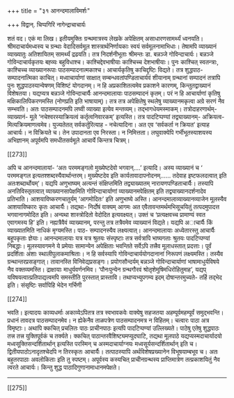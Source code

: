 +++
title = "३१ आनन्दमालाविमर्शः"

+++
विद्वान्. चिप्पगिरि नागेन्द्राचाचार्यः

शतं वद। एकं मा लिख। इतीयमुक्तिः ग्रन्थमात्रस्य लेखके अपेक्षितम् 
असाधारणसामर्थ्यं ध्वनयति। श्रीमदाचार्यमध्वस्य च ग्रन्थाः वेदादिसर्वमूल
शास्त्रार्थनिर्णायकाः  स्वयं  सर्वमूलनामाभिधाः।  तेषामपि  व्याख्यानं 
व्याख्यातुः अतिशायितम् सामर्थ्यं द्रढयति। तत्र निदर्शनीभूताः श्रीमन्तः डा. 
बन्नञ्जे गोविन्दाचार्यः। 
बन्नञ्जे  गोविन्दाचार्यकृतयः  बह्व्यः  बहुविधाश्च।  काश्चिद्देवभाषीयाः 
काश्चिच्च देशभाषीयाः। पुनः काश्चित् स्वतन्त्राः, काश्चिच्च व्याख्यानरूपाः 
पाठसम्पादनात्मकाश्च। आचार्यकृतिषु काचिद्दृष्टिः विद्यते। तत्र शुद्धपाठ-
सम्पादनात्मिका काचित्। मध्वाचार्याणां साक्षात् सम्बन्धवतांपण्डिताचार्यवं
शीयानाम्  ग्रन्थानां  सम्पादनं  तत्रापि  पुनः  शुद्धपाठस्यान्वेषणम्  विशिष्टं 
योगदानम्। न हि अप्रकाशितत्वमेव प्रकाशने कारणम्, किन्तुतद्वाख्यानं 
विशेषतया।
यद्यप्यत्र बन्नञ्जे गोविन्दाचार्यैः आनन्दमालायाः पाठसम्पादनं कृतम्। 
परं  न  हि  आचार्याणां  कृतिषु  मक्षिकालिपिकरणमस्ति  (नोणप्रति  इति 
भाषायाम्)। तत्र तत्र अपेक्षितेषु स्थलेषु व्याख्यानमकृत्वा अग्रे सरणं नैव 
सम्भवति।  अतः  पाठसम्पादनमपि  लघ्वी  व्याख्या  इत्येव  मन्तव्यम्। 
तद्भागधेयमस्माकम्। तत्रोदाहरणार्थम्-व्याख्यानं- मूले ‘नचेश्वरस्याक्रियत्वं 
कर्तृत्वनिवारकम्’ इत्यस्ति। तत्र पादटिप्पण्यां तद्व्याख्यानम्- अक्रियत्व-
मित्यक्रियमाणत्वमेव। युज्यतेतत् सर्वकर्तुरित्याह - नचेत्यादिना। अत एव 
‘सर्वकर्ता न क्रियत’ इत्याह आचार्यः। न विक्रियते च। तेन उपादानता एव 
निरस्ता।  न  निमित्तता।  लघुवाक्येपि  गर्भीभूतस्याशयस्य  अभिज्ञानम् 
अपूर्वमपि समधीतसर्वमूले आचार्ये किन्तत्र चित्रम्। 

[[273]]

अपि च आनन्दमालायां- ‘अतः परममङ्गलो मुख्येष्टदेवो भगवान्....’ 
इत्यादि।  अस्य  व्याख्यानं  च  ‘  परममङ्गल  इत्यतश्शब्दस्यैवार्थान्तरम्। 
मुख्येष्टदेव  इति  कार्यतावादापनोदनम्......  तदेवाह  इष्टफलदत्वात्  इति 
अतःशब्दार्थोयम्’। यद्यपि अणुभाष्यम् अत्यन्तं संक्षिप्तमिति तद्व्याख्यातम् 
नारायणपण्डिताचार्यैः। तस्यापि अनतिविस्तृतत्वात् व्याख्यानसापेक्षमिति 
गोविन्दाचार्याणां व्याख्यानमपेक्षितम् इति तद्व्याख्यानदर्शनादेव प्रतिभाति। 
आशयाविष्करणचातुर्यम्
 ‘आगमोदितः’ इति अणुभाष्ये अस्ति। आनन्दमालाव्याख्यानव्याजेन 
मूलस्यैव आशयाविष्कारः कृतः आचार्यैः। तद्यथा- निर्दोषं वाक्यम् आगमः 
अत  एवैतावन्तमर्थमभिसूचयितुं  तत्पदमुपादत्त  भगवानागमोदित  इति। 
अन्यथा शास्त्रोदितो वेदोदित इत्यवक्ष्यत्। उक्तं च ‘प्रत्यक्षवच्च प्रामाण्यं 
स्वत एवागमस्य हि’ इति। नह्यत्रैवैवं व्याख्यानम्, परन्तु तत्र तत्रैवमेव 
व्याख्यानं विद्यते।
यद्यपि  अाचार्यैः  किं  व्याख्यातमिति  नाधिकं  मृग्यमस्ति।  पाठ-
सम्पादनस्यैव लक्ष्यत्वात्। आनन्दमालायाः अध्येतारस्तु आचार्यैः बहूपकृताः 
ज्ञेयाः। आनन्दमालायाः यत्र यत्र श्रुतयः संस्पृष्टाः तत्र सर्वत्रापि भाष्यगताः 
श्रुतयः पादटिप्पण्यां निबद्धाः। मूलस्यावगमने ये प्रमेयाः सामान्येन अपेक्षिताः 
भवन्तिते  सर्वेऽपि  तत्त्रैव  मूलाधस्तात्  प्रदत्ताः।  पूर्वं  प्रदर्शिताः  अंशाः 
स्थालीपुलाकमाश्रिताः। न हि सर्वस्यापि गोविन्दाचार्ययोगदानानां निरूपणं 
लक्ष्यमस्ति। तस्यैव ग्रन्थान्तरप्रसङ्गात्। तावानस्ति विनिवेद्यप्रसङ्गः। 
प्रयोगसौन्दर्यम्
बन्नञ्जे गोविन्दाचार्याणां भाषामाधुर्यविषये नैव वक्तव्यमस्ति। द्राक्षायाः 
माधुर्यवर्णनमिव। ‘पौनःपुन्येन ग्रन्थगौरवं श्रोतृशेमुषिमधिरोहितुमाह’, यद्यप्
यविषयत्वात्प्रतिपाद्यत्वमपि समस्तीति पुरस्तात् प्रास्तावि। तथाप्यभ्युपगम्य 
इदम् दोषान्तरमुच्यते- तर्हि तद्भेद इति। संसृष्टिः सर्वापिहि भेदेन गर्भिणी 

[[274]]

भवति। इत्यादयः काव्यधर्माः अकाव्येऽपितत्र तत्र स्वभावकवेः वाक्येषु 
सहजतया अहम्पूर्वमहम्पूर्वं समुद्भवन्ति।
प्रधानं तावदत्र पाठसम्पादनमेव। न ह्येकेनैव ताळपत्रेण पाठसम्पादनमत्र 
न विहितम्। चत्वारः पाठा अत्र विमृष्टाः। अथापि क्कचित् प्रचलितः पाठः 
प्राचीनपाठः इत्यपि पादटिप्पण्यां उल्लिख्यते। पाठेषु एतेषु शुद्धपाठः तत्त्र 
तत्त्र युक्तिपूर्वकं च तर्क्यते। क्कचित् पाठान्तरवैशिष्ट्यमप्युदघाटि, तद्यथा 
मूलपाठे यद्यप्यस्मदाचार्यादयो मध्वसूक्तिसन्दर्शितार्थान् इत्यस्ति परस्मिन् च 
अस्मदाचार्याग्नयः मध्वसूर्यसन्दर्शितार्थान् इति च। द्वितीयपाठोऽनादृतश्चेदपि 
न तिरस्कृतः आचार्यैः। तत्पाठस्यापि अर्थविशेषप्रख्यानेन विभूषयाम्बभूव 
च। अतः बहुतरपाठाः अवलोकिताः इति तु स्पष्टम्। अपूर्वस्य कस्यचित् 
प्राचीनग्रन्थस्य प्राप्तिमात्रेण तत्प्रकाशयितुं नैव त्वरते आचार्यः। किन्तु शुद्ध
पाठादिगुणानामाधानमपेक्षते। 
****

[[275]]
